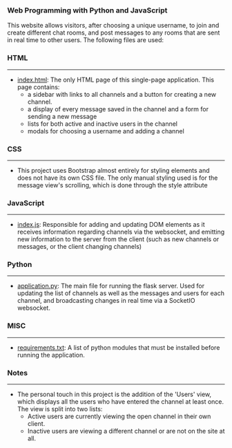 ### Web Programming with Python and JavaScript

This website allows visitors, after choosing a unique username, to join and create
different chat rooms, and post messages to any rooms that are sent in real time to other users.
The following files are used:

### HTML
---
* [index.html](/templates/index.html): The only HTML page of this single-page application.
    This page contains:
    + a sidebar with links to all channels and a button for creating a new channel.
    + a display of every message saved in the channel and a form for sending a new message
    + lists for both active and inactive users in the channel
    + modals for choosing a username and adding a channel

### CSS
---
* This project uses Bootstrap almost entirely for styling elements and does not have
    its own CSS file. The only manual styling used is for the message view's scrolling,
    which is done through the style attribute

### JavaScript
---
* [index.js](/static/index.js): Responsible for adding and updating DOM elements as it
    receives information regarding channels via the websocket, and emitting new information
    to the server from the client (such as new channels or messages, or the client changing
    channels)

### Python
---
* [application.py](/application.py): The main file for running the flask server. Used for
    updating the list of channels as well as the messages and users for each channel,
    and broadcasting changes in real time via a SocketIO websocket.

### MISC
---
* [requirements.txt](/requirements.txt): A list of python modules that must be installed before
    running the application.

### Notes
---
* The personal touch in this project is the addition of the 'Users' view, which
displays all the users who have entered the channel at least once. The view is
split into two lists:
    - Active users are currently viewing the open channel in their own client.
    - Inactive users are viewing a different channel or are not on the site at all.
